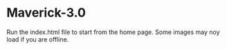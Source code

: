 # Maverick-3.0
Run the index.html file to start from the home page.
Some images may noy load if you are offline.
